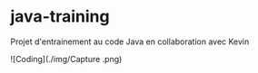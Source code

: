 # java-training

Projet d'entrainement au code Java en collaboration avec Kevin

![Coding](./img/Capture .png)

